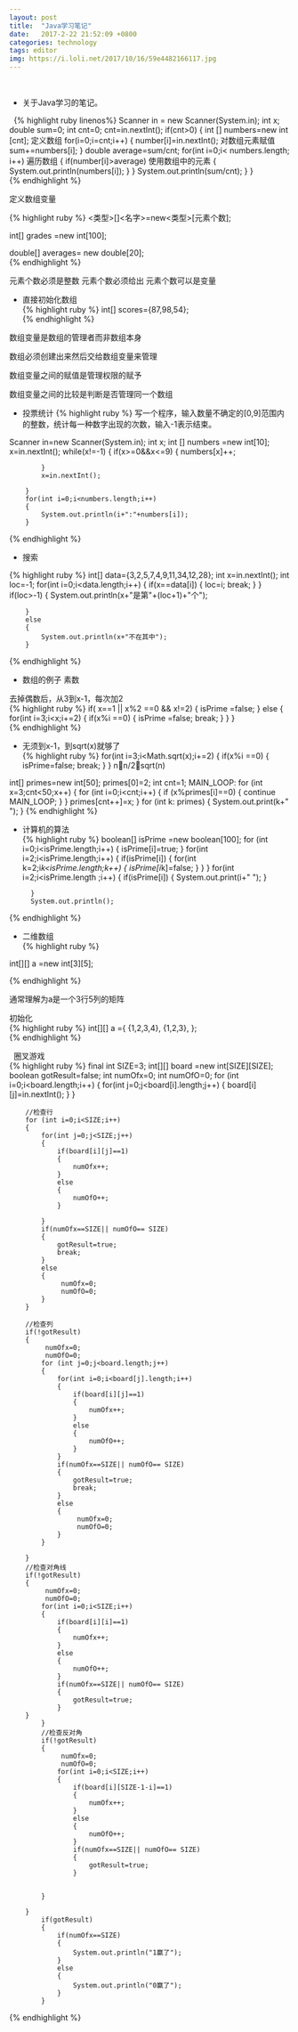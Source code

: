 ```yaml
---
layout: post
title:  "Java学习笔记"
date:   2017-2-22 21:52:09 +0800
categories: technology
tags: editor
img: https://i.loli.net/2017/10/16/59e4482166117.jpg
---
```

 
- 关于Java学习的笔记。

 
{% highlight ruby linenos%} 
Scanner in = new Scanner(System.in);
int x;
double sum=0;
int cnt=0;
cnt=in.nextInt();
if(cnt>0)
{
int [] numbers=new int [cnt];    定义数组
  for(i=0;i=cnt;i++)
{
	number[i]=in.nextInt();   对数组元素赋值
	sum+=numbers[i];
}
	double average=sum/cnt;
	for(int i=0;i< numbers.length; i++)     遍历数组
{
	if(number[i]>average)             使用数组中的元素
	{
		System.out.println(numbers[i]);
	}
  }
System.out.println(sum/cnt);
}
}  
{% endhighlight %}

定义数组变量  
 
{% highlight ruby %}
<类型>[]<名字>=new<类型>[元素个数];  

int[] grades  =new int[100];

double[] averages= new double[20];  
{% endhighlight %}

元素个数必须是整数
元素个数必须给出
元素个数可以是变量


* 直接初始化数组  
{% highlight ruby %}
int[] scores={87,98,54};  
{% endhighlight %}



 
数组变量是数组的管理者而非数组本身

数组必须创建出来然后交给数组变量来管理

数组变量之间的赋值是管理权限的赋予

数组变量之间的比较是判断是否管理同一个数组



* 投票统计
{% highlight ruby %}
写一个程序，输入数量不确定的[0,9]范围内的整数，统计每一种数字出现的次数，输入-1表示结束。  

Scanner in=new Scanner(System.in);
		int x;
		int [] numbers =new int[10];
		x=in.nextInt();
		while(x!=-1)
		{
			if(x>=0&&x<=9)
			{
				numbers[x]++;
				
			}
			x=in.nextInt();
			
		}
		for(int i=0;i<numbers.length;i++)
		{
			System.out.println(i+":"+numbers[i]);
		}  
{% endhighlight %}

* 搜索  

{% highlight ruby %}
int[] data={3,2,5,7,4,9,11,34,12,28};
		int x=in.nextInt();
		int loc=-1;
		for(int i=0;i<data.length;i++)
		{
			if(x==data[i])
			{
				loc=i;
				break;
			}
		}
		if(loc>-1)
		{
			System.out.println(x+"是第"+(loc+1)+"个");
			
		}
		else
		{
			System.out.println(x+"不在其中");
		}  
{% endhighlight %}


* 数组的例子 素数

去掉偶数后，从3到x-1，每次加2  
{% highlight ruby %}
if( x==1 || x%2 ==0 && x!=2)
		{
			isPrime =false;
		}
		else
		{
			for(int i=3;i<x;i+=2)
			{
				if(x%i ==0)
				{
					isPrime =false;
					break;
				}
			}
		}  
{% endhighlight %}




* 无须到x-1，到sqrt(x)就够了  
{% highlight ruby %}
for(int i=3;i<Math.sqrt(x);i+=2)
{
 	if(x%i ==0)
	{
		isPrime=false;
		break;
 	}
}
nn/2sqrt(n)

int[] primes=new int[50];
		primes[0]=2;
		int cnt=1;
		MAIN_LOOP:
		for (int x=3;cnt<50;x++)
		{
			for (int i=0;i<cnt;i++)
			{
				if (x%primes[i]==0)
				{
					continue MAIN_LOOP;
				} 
			}
			primes[cnt++]=x;
		}
		for (int k: primes)
		{
			System.out.print(k+" ");
		}
{% endhighlight %}




* 计算机的算法  
{% highlight ruby %}
boolean[] isPrime =new boolean[100];
		for (int i=0;i<isPrime.length;i++)
		{
			isPrime[i]=true;
		}
		for(int i=2;i<isPrime.length;i++)
		{
			if(isPrime[i])
			{
				for(int k=2;i*k<isPrime.length;k++)
				{
					isPrime[i*k]=false;
				}
			}
		}
		for(int i=2;i<isPrime.length ;i++)
		{
			if(isPrime[i])
			{
		System.out.print(i+" ");
			}	
			
		}
		System.out.println();  
{% endhighlight %}



* 二维数组  
{% highlight ruby %}  

int[][]  a =new int[3][5];  

{% endhighlight %}

通常理解为a是一个3行5列的矩阵


初始化  
{% highlight ruby %}
int[][] a ={
	{1,2,3,4},
	{1,2,3},
};  
{% endhighlight %}

 
圈叉游戏   
{% highlight ruby %}
	final int SIZE=3;
	int[][] board =new int[SIZE][SIZE];
		boolean gotResult=false;
		int numOfx=0;
		int numOfO=0;
        for (int i=0;i<board.length;i++)
		{
			for(int j=0;j<board[i].length;j++)
			{
				board[i][j]=in.nextInt();
			}
		}
		
		
		//检查行
		for (int i=0;i<SIZE;i++)
		{
			for(int j=0;j<SIZE;j++)
			{
				if(board[i][j]==1)
				{
					numOfx++;
				}
				else
				{
					numOfO++;
				}
				
			}
			if(numOfx==SIZE|| numOfO== SIZE)
			{
				gotResult=true;
				break;
			}
			else
			{
				 numOfx=0;
				 numOfO=0;
			}
		}
		
		//检查列
		if(!gotResult)
		{
			 numOfx=0;
			 numOfO=0;
			for (int j=0;j<board.length;j++)
			{
				for(int i=0;i<board[j].length;i++)
				{
					if(board[i][j]==1)
					{
						numOfx++;
					}
					else
					{
						numOfO++;
					}
				}
				if(numOfx==SIZE|| numOfO== SIZE)
				{
					gotResult=true;
					break;
				}
				else
				{
					 numOfx=0;
					 numOfO=0;
				}
			}
			
		}
		//检查对角线
		if(!gotResult)
		{
			 numOfx=0;
			 numOfO=0;
			for(int i=0;i<SIZE;i++)
			{
				if(board[i][i]==1)
				{
					numOfx++;
				}
				else
				{
					numOfO++;
				}
				if(numOfx==SIZE|| numOfO== SIZE)
				{
					gotResult=true;
				}
		}	
			}
			//检查反对角
			if(!gotResult)
			{
				 numOfx=0;
				 numOfO=0;
				for(int i=0;i<SIZE;i++)
				{
					if(board[i][SIZE-1-i]==1)
					{
						numOfx++;
					}
					else
					{
						numOfO++;
					}
					if(numOfx==SIZE|| numOfO== SIZE)
					{
						gotResult=true;
					}
					
				
			}	
			
		}
			if(gotResult)
			{
				if(numOfx==SIZE)
				{
					System.out.println("1赢了");
				}
				else
				{
					System.out.println("0赢了");
				}
			}  
{% endhighlight %}













  










 

